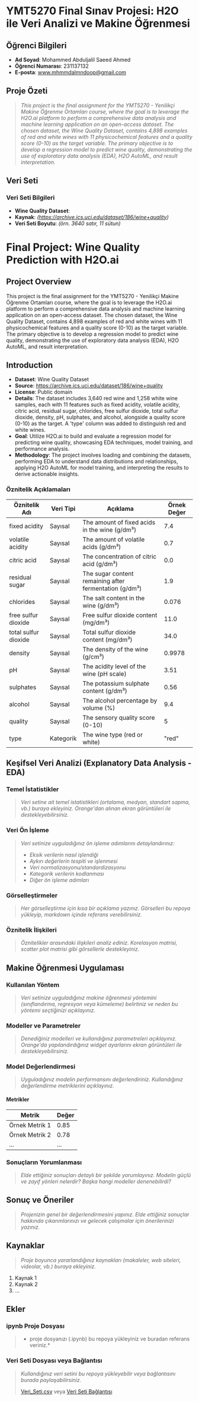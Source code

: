 # YMT5270 Final Sınav Projesi: H2O ile Veri Analizi ve Makine Öğrenmesi

## Öğrenci Bilgileri
- **Ad Soyad**: Mohammed Abduljalil Saeed Ahmed 
- **Öğrenci Numarası**: 231137132
- **E-posta**: www.mhmmdalmndoop@gmail.com

## Proje Özeti
> *This project is the final assignment for the YMT5270 - Yenilikçi Makine Öğrenme Ortamları course, where the goal is to leverage the H2O.ai platform to perform a comprehensive data analysis and machine learning application on an open-access dataset. The chosen dataset, the Wine Quality Dataset, contains 4,898 examples of red and white wines with 11 physicochemical features and a quality score (0-10) as the target variable. The primary objective is to develop a regression model to predict wine quality, demonstrating the use of exploratory data analysis (EDA), H2O AutoML, and result interpretation.*

## Veri Seti
### Veri Seti Bilgileri
- **Wine Quality Dataset**: 
- **Kaynak**: *(https://archive.ics.uci.edu/dataset/186/wine+quality)*
- **Veri Seti Boyutu**: *(örn. 3640 satır, 11 sütun)*

# Final Project: Wine Quality Prediction with H2O.ai

## Project Overview
This project is the final assignment for the YMT5270 - Yenilikçi Makine Öğrenme Ortamları course, where the goal is to leverage the H2O.ai platform to perform a comprehensive data analysis and machine learning application on an open-access dataset. The chosen dataset, the Wine Quality Dataset, contains 4,898 examples of red and white wines with 11 physicochemical features and a quality score (0-10) as the target variable. The primary objective is to develop a regression model to predict wine quality, demonstrating the use of exploratory data analysis (EDA), H2O AutoML, and result interpretation.

## Introduction
- **Dataset**: Wine Quality Dataset
- **Source**: https://archive.ics.uci.edu/dataset/186/wine+quality
- **License**: Public domain
- **Details**: The dataset includes 3,640 red wine and 1,258 white wine samples, each with 11 features such as fixed acidity, volatile acidity, citric acid, residual sugar, chlorides, free sulfur dioxide, total sulfur dioxide, density, pH, sulphates, and alcohol, alongside a quality score (0-10) as the target. A 'type' column was added to distinguish red and white wines.
- **Goal**: Utilize H2O.ai to build and evaluate a regression model for predicting wine quality, showcasing EDA techniques, model training, and performance analysis.
- **Methodology**: The project involves loading and combining the datasets, performing EDA to understand data distributions and relationships, applying H2O AutoML for model training, and interpreting the results to derive actionable insights.

### Öznitelik Açıklamaları
| Öznitelik Adı       | Veri Tipi  | Açıklama                                      | Örnek Değer |
|----------------------|------------|-----------------------------------------------|-------------|
| fixed acidity       | Sayısal    | The amount of fixed acids in the wine (g/dm³) | 7.4         |
| volatile acidity    | Sayısal    | The amount of volatile acids (g/dm³)          | 0.7         |
| citric acid         | Sayısal    | The concentration of citric acid (g/dm³)      | 0.0         |
| residual sugar      | Sayısal    | The sugar content remaining after fermentation (g/dm³) | 1.9   |
| chlorides           | Sayısal    | The salt content in the wine (g/dm³)          | 0.076       |
| free sulfur dioxide | Sayısal    | Free sulfur dioxide content (mg/dm³)          | 11.0        |
| total sulfur dioxide| Sayısal    | Total sulfur dioxide content (mg/dm³)         | 34.0        |
| density             | Sayısal    | The density of the wine (g/cm³)               | 0.9978      |
| pH                  | Sayısal    | The acidity level of the wine (pH scale)      | 3.51        |
| sulphates           | Sayısal    | The potassium sulphate content (g/dm³)        | 0.56        |
| alcohol             | Sayısal    | The alcohol percentage by volume (%)          | 9.4         |
| quality             | Sayısal    | The sensory quality score (0-10)              | 5           |
| type                | Kategorik  | The wine type (red or white)                  | "red"       |


## Keşifsel Veri Analizi (Explanatory Data Analysis - EDA)
### Temel İstatistikler
> *Veri setine ait temel istatistikleri (ortalama, medyan, standart sapma, vb.) buraya ekleyiniz. Orange'dan alınan ekran görüntüleri ile destekleyebilirsiniz.*

### Veri Ön İşleme
> *Veri setinize uyguladığınız ön işleme adımlarını detaylandırınız:*
> - *Eksik verilerin nasıl işlendiği*
> - *Aykırı değerlerin tespiti ve işlenmesi*
> - *Veri normalizasyonu/standardizasyonu*
> - *Kategorik verilerin kodlanması*
> - *Diğer ön işleme adımları*

### Görselleştirmeler
> *Her görselleştirme için kısa bir açıklama yazınız. Görselleri bu repoya yükleyip, markdown içinde referans verebilirsiniz.*

### Öznitelik İlişkileri
> *Öznitelikler arasındaki ilişkileri analiz ediniz. Korelasyon matrisi, scatter plot matrisi gibi görsellerle destekleyiniz.*

## Makine Öğrenmesi Uygulaması
### Kullanılan Yöntem
> *Veri setinize uyguladığınız makine öğrenmesi yöntemini (sınıflandırma, regresyon veya kümeleme) belirtiniz ve neden bu yöntemi seçtiğinizi açıklayınız.*

### Modeller ve Parametreler
> *Denediğiniz modelleri ve kullandığınız parametreleri açıklayınız. Orange'da yapılandırdığınız widget ayarlarını ekran görüntüleri ile destekleyebilirsiniz.*

### Model Değerlendirmesi
> *Uyguladığınız modelin performansını değerlendiriniz. Kullandığınız değerlendirme metriklerini açıklayınız.*

#### Metrikler
| Metrik | Değer |
|--------|-------|
| Örnek Metrik 1 | 0.85 |
| Örnek Metrik 2 | 0.78 |
| ... | ... |

### Sonuçların Yorumlanması
> *Elde ettiğiniz sonuçları detaylı bir şekilde yorumlayınız. Modelin güçlü ve zayıf yönleri nelerdir? Başka hangi modeller denenebilirdi?*

## Sonuç ve Öneriler
> *Projenizin genel bir değerlendirmesini yapınız. Elde ettiğiniz sonuçlar hakkında çıkarımlarınızı ve gelecek çalışmalar için önerilerinizi yazınız.*

## Kaynaklar
> *Proje boyunca yararlandığınız kaynakları (makaleler, web siteleri, videolar, vb.) buraya ekleyiniz.*

1. Kaynak 1
2. Kaynak 2
3. ...

## Ekler
### ipynb Proje Dosyası
> * proje dosyanızı (.ipynb) bu repoya yükleyiniz ve buradan referans veriniz.*

### Veri Seti Dosyası veya Bağlantısı
> *Kullandığınız veri setini bu repoya yükleyebilir veya bağlantısını burada paylaşabilirsiniz.*
>
> [Veri_Seti.csv](veri_seti.csv) veya [Veri Seti Bağlantısı](https://ornek-veri-seti-baglantisi.com)
